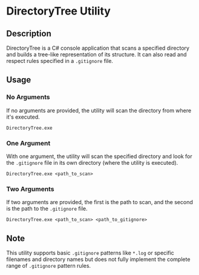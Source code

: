 
# DirectoryTree Utility

## Description
DirectoryTree is a C# console application that scans a specified directory and builds a tree-like representation of its structure. It can also read and respect rules specified in a `.gitignore` file.

## Usage

### No Arguments
If no arguments are provided, the utility will scan the directory from where it's executed.

```
DirectoryTree.exe
```

### One Argument
With one argument, the utility will scan the specified directory and look for the `.gitignore` file in its own directory (where the utility is executed).

```
DirectoryTree.exe <path_to_scan>
```

### Two Arguments
If two arguments are provided, the first is the path to scan, and the second is the path to the `.gitignore` file.

```
DirectoryTree.exe <path_to_scan> <path_to_gitignore>
```

## Note
This utility supports basic `.gitignore` patterns like `*.log` or specific filenames and directory names but does not fully implement the complete range of `.gitignore` pattern rules.
